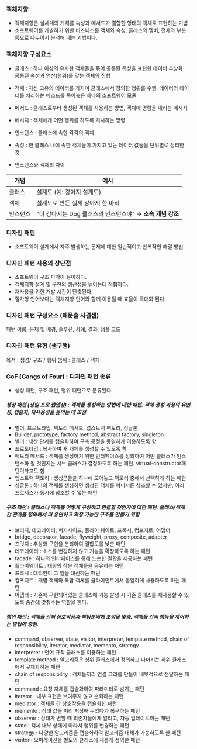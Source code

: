 
### 객체지향
- 객체지향은 실세계의 개체를 속성과 메서드가 결합한 형태의 객체로 표현하는 기법
- 소프트웨어를 개발하기 위한 비즈니스를 객체와 속성, 클래스와 멤버, 전체와 부분 등으로 나누어서 분석해 내는 기법이다.


### 객체지향 구성요소

- 클래스 : 하나 이상의 유사한 객체들을 묶어 공통된 특성을 표현한 데이터 추상화. 공통된 속성과 연산(행위)를 갖는 객체의 집합
- 객체 : 자신 고유의 데이터를 가지며 클래스에서 정의한 행위를 수행. 데이터와 데이터를 처리하는 메소드를 묶어놓은 하나의 소프트웨어 모듈
- 메서드 : 클래스로부터 생성된 객체를 사용하는 방법, 객체에 명령을 내리는 메시지
- 메시지 : 객체에게 어떤 행위를 하도록 지시하는 명령
- 인스턴스 : 클래스에 속한 각각의 객체
- 속성 : 한 클래스 내에 속한 객체들이 가지고 있는 데이터 값들을 단위별로 정리한 것

- 인스턴스와 객체의 차이

|개념|예시|
|---|---|
|클래스|설계도 (예: 강아지 설계도)|
|객체|설계도로 만든 실제 강아지 한 마리|
|인스턴스|"이 강아지는 Dog 클래스의 인스턴스야" → **소속 개념 강조**|


### 디자인 패턴
- 소프트웨어 설계에서 자주 발생하는 문제에 대한 일반적이고 반복적인 해결 방법

### 디자인 패턴 사용의 장단점
- 소프트웨어 구조 파악이 용이하다.
- 객체지향 설계 및 구현의 생산성을 높이는데 적합하다.
- 재사용을 위한 개발 시간이 단축된다.
- 절차형 언어보다는 객체지향 언어와 함께 이용될 때 효율이 극대화 된다.


### 디자인 패턴 구성요소 (패문솔 사결샘)
패턴 이름, 문제 및 배경, 솔루션, 사례, 결과, 샘플 코드


### 디자인 패턴 유형 (생구행)
목적 : 생성/ 구조 / 행위
범위 : 클래스 / 객체


### GoF (Gangs of Four) : 디자인 패턴 종류
- 생성 패턴, 구조 패턴, 행위 패턴으로 분류된다.

##### 생성 패턴 (생빌 프로 팹앱싱) : 객체를 생성하는 방법에 대한 패턴. 객체 생성 과정의 유연성, 캡슐화, 재사용성을 높이는 데 초점
- 빌더, 프로토타입, 팩토리 메서드, 앱스트랙 팩토리, 싱글톤
- Builder, prototype, factory method, abstract factory, singleton
- 빌더 : 생산 단계를 캡슐화하여 구축 공정을 동일하게 이용하도록 함
- 프로토타입 : 복사하여 새 개체를 생성할 수 있도록 함
- 팩토리 메서드 : 객체를 생성하기 위한 인터페이스를 정의하여 어떤 클래스가 인스턴스화 될 것인지는 서브 클래스가 결정하도록 하는 패턴. virtual-constructor패턴이라고도 함
- 앱스트랙 팩토리 : 생성군들을 하나에 모아놓고 팩토리 중에서 선택하게 하는 패턴
- 싱글톤 : 하나의 객체를 생성하면 생성된 객체를 어디서든 참조할 수 있지만, 여러 프로세스가 동시에 참조할 수 없는 패턴


##### 구조 패턴 : 클래스나 객체를 어떻게 구성하고 연결할 것인가에 대한 패턴. 클래스/객체 간 관계를 정의해서 더 유연하고 확장 가능한 구조를 만들기 위함.
- 브리지, 데코레이터, 퍼지사이드, 플라이 웨이트, 프록시, 컴포지트, 어댑터
- bridge, decorator, facade, flyweight, proxy, composite, adapter
- 프릿지 : 추상화 구현을 분리하여 결합도를 낮춘 패턴
- 데코레이터 : 소스를 변경하지 않고 기능을 확장하도록 하는 패턴
- facade : 하나의 인터페이스를 통해 느슨한 결합을 제공하는 패턴
- 플라이웨이트 : 대량의 작은 객체들을 공유하는 패턴
- 프록시 : 대리인이 그 일을 대신하는 패턴
- 컴포지트 : 개별 객체와 복합 객체를 클라이언트에서 동일하게 사용하도록 하는 패턴
- 어댑터 : 기존에 구현되어있는 클래스에 기능 발생 시 기존 클래스를 재사용할 수 있도록 중간에 맞춰주는 역할을 한다.


##### 행위 패턴 : 객체들 간의 상호작용과 책임분배에 초점을 맞춤. 객체들 간의 행동을 제어하는 방법에 중점.
- command, observer, state, visitor, interpreter, template method, chain of responsibility, iterator, mediator, memento, strategy
- interpreter :  언어 규칙 클래스를 이용하는 패턴
- template method : 알고리즘은 상위 클래스에서 정의하고 나머지는 하위 클래스에서 구체화하는 패턴
- chain of responsibility : 객체들끼리 연결 고리를 만들어 내부적으로 전달하는 패턴
- command : 요청 자체를 캡슐화하여 파라미터로 넘기는 패턴
- iterator : 내부 표현은 보여주지 않고 순회하는 패턴
- mediator : 객체들 간 상호작용을 캡슐화한 패턴
- memento : 상태 값을 미리 저장해 두었다가 복구하는 패턴
- observer : 상태가 변할 때 의존자들에게 알리고, 자동 업데이트하는 패턴
- state : 객체 내부 상태에 따라서 행위를 변경하는 패턴
- strategy : 다양한 알고리즘을 캡슐화하여 알고리즘 대체가 가능하도록 한 패턴
- visitor : 오퍼레이션을 별도의 클래스에 새롭게 정의한 패턴
